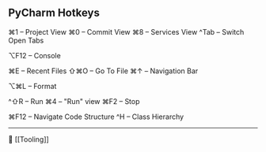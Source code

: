 ## PyCharm Hotkeys

⌘1 – Project View
⌘0 – Commit View
⌘8 – Services View
^Tab – Switch Open Tabs

⌥F12 – Console

⌘E – Recent Files
⇧⌘O – Go To File
⌘↑ – Navigation Bar

⌥⌘L – Format

^⇧R – Run
⌘4 – "Run" view
⌘F2 – Stop

⌘F12 – Navigate Code Structure
^H – Class Hierarchy

----
📂 [[Tooling]]